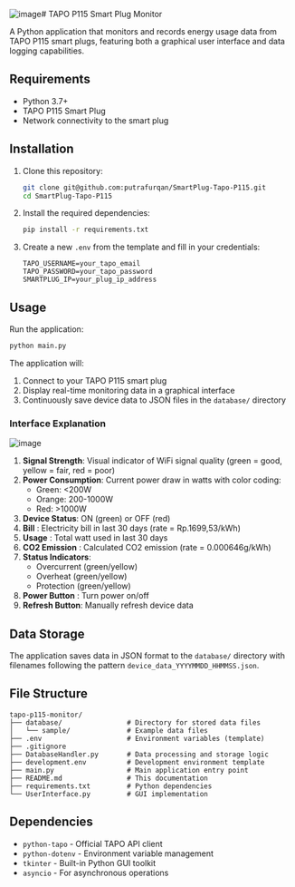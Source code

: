 ![image](https://github.com/user-attachments/assets/1170e538-8b2b-42f3-8713-2982a3113c73)# TAPO P115 Smart Plug Monitor

A Python application that monitors and records energy usage data from TAPO P115 smart plugs, featuring both a graphical user interface and data logging capabilities.

## Requirements

- Python 3.7+
- TAPO P115 Smart Plug
- Network connectivity to the smart plug

## Installation

1. Clone this repository:
   ```bash
   git clone git@github.com:putrafurqan/SmartPlug-Tapo-P115.git
   cd SmartPlug-Tapo-P115
   ```

2. Install the required dependencies:
   ```bash
   pip install -r requirements.txt
   ```

3. Create a new `.env` from the template and fill in your credentials:
   ```
   TAPO_USERNAME=your_tapo_email
   TAPO_PASSWORD=your_tapo_password
   SMARTPLUG_IP=your_plug_ip_address
   ```

## Usage

Run the application:
```bash
python main.py
```

The application will:
1. Connect to your TAPO P115 smart plug
2. Display real-time monitoring data in a graphical interface
3. Continuously save device data to JSON files in the `database/` directory

### Interface Explanation

![image](https://github.com/user-attachments/assets/e453e8e5-88c8-4bf1-bfbf-a4bc7dd79f9d)



1. **Signal Strength**: Visual indicator of WiFi signal quality (green = good, yellow = fair, red = poor)
2. **Power Consumption**: Current power draw in watts with color coding:
   - Green: <200W
   - Orange: 200-1000W
   - Red: >1000W
3. **Device Status**: ON (green) or OFF (red)
4. **Bill** : Electricity bill in last 30 days (rate = Rp.1699,53/kWh)
5. **Usage** : Total watt used in last 30 days
6. **CO2 Emission** : Calculated CO2 emission (rate = 0.000646g/kWh)
7. **Status Indicators**: 
   - Overcurrent (green/yellow)
   - Overheat (green/yellow)
   - Protection (green/yellow)
8. **Power Button** : Turn power on/off
9. **Refresh Button**: Manually refresh device data


## Data Storage

The application saves data in JSON format to the `database/` directory with filenames following the pattern `device_data_YYYYMMDD_HHMMSS.json`.

## File Structure

```
tapo-p115-monitor/
├── database/                # Directory for stored data files
│   └── sample/              # Example data files
├── .env                     # Environment variables (template)
├── .gitignore
├── DatabaseHandler.py       # Data processing and storage logic
├── development.env          # Development environment template
├── main.py                  # Main application entry point
├── README.md                # This documentation
├── requirements.txt         # Python dependencies
└── UserInterface.py         # GUI implementation
```

## Dependencies

- `python-tapo` - Official TAPO API client
- `python-dotenv` - Environment variable management
- `tkinter` - Built-in Python GUI toolkit
- `asyncio` - For asynchronous operations
